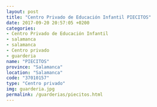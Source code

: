 ```yaml
---
layout: post
title: "Centro Privado de Educación Infantil PIECITOS"
date: 2017-09-20 20:57:05 +0200
categories:
- Centro Privado de Educación Infantil
- salamanca
- salamanca
- Centro privado
- guarderia
name: "PIECITOS"
province: "Salamanca"
location: "Salamanca"
code: "37010157"
type: "Centro privado"
img: guarderia.jpg
permalink: /guarderias/piecitos.html
---
```

